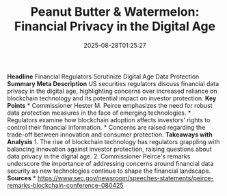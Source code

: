 ﻿---
title: "Peanut Butter & Watermelon: Financial Privacy in the Digital Age"
date: "2025-08-28T01:25:27"
category: "Markets"
summary: ""
slug: "peanut butter  watermelon financial privacy in the digital a"
source_urls:
  - "https://www.sec.gov/newsroom/speeches-statements/peirce-remarks-blockchain-conference-080425"
seo:
  title: "Peanut Butter & Watermelon: Financial Privacy in the Digital Age | Hash n Hedge"
  description: ""
  keywords: ["news", "markets", "brief"]
---
**Headline** Financial Regulators Scrutinize Digital Age Data Protection  **Summary Meta Description** US securities regulators discuss financial data privacy in the digital age, highlighting concerns over increased reliance on blockchain technology and its potential impact on investor protection.  **Key Points**  * Commissioner Hester M. Peirce emphasizes the need for robust data protection measures in the face of emerging technologies. * Regulators examine how blockchain adoption affects investors' rights to control their financial information. * Concerns are raised regarding the trade-off between innovation and consumer protection.  **Takeaways with Analysis**  1. The rise of blockchain technology has regulators grappling with balancing innovation against investor protection, raising questions about data privacy in the digital age. 2. Commissioner Peirce's remarks underscore the importance of addressing concerns around financial data security as new technologies continue to shape the financial landscape.  **Sources** * https://www.sec.gov/newsroom/speeches-statements/peirce-remarks-blockchain-conference-080425 
